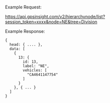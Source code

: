 Example Request:

https://api.gpsinsight.com/v2/hierarchynode/list?session_token=xxxx&node=NE&tree=Division

Example Response:

    {
      head: { .... },
      data: [
        {
          13: {
            id: 13,
            label: "NE",
            vehicles: [
              "CA4641147754"
            ]
          }
        }, { ... }
      ]
    }
